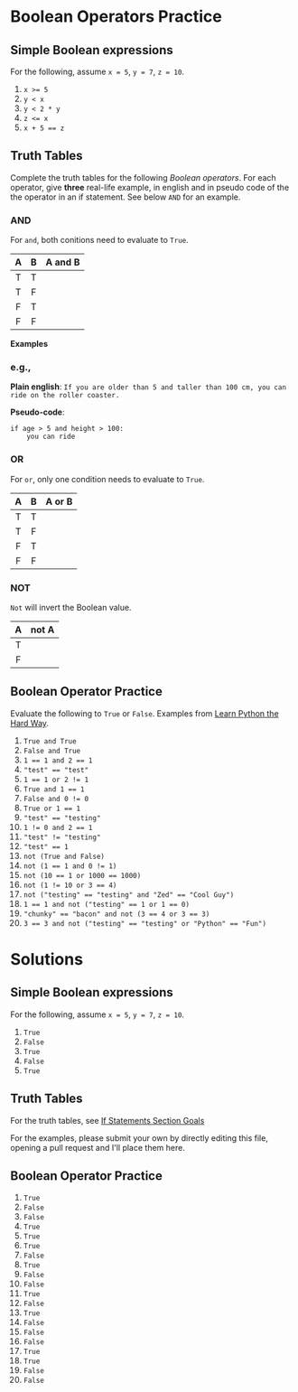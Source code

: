 # Boolean Operators Practice

## Simple Boolean expressions
For the following, assume `x = 5`, `y = 7`, `z = 10`.
1. `x >= 5`
2. `y < x`
3. `y < 2 * y`
4. `z <= x`
5. `x + 5 == z`

## Truth Tables
Complete the truth tables for the following *Boolean operators*. For each operator, give **three** real-life example, in english and in pseudo code of the the operator in an if statement. See below `AND` for an example.

### AND
For `and`, both conitions need to evaluate to `True`.

| A | B | A and B |
|:-:|:-:|:-------:|
| T | T |         |
| T | F |         |
| F | T |         |
| F | F |         |

**Examples**

### e.g.,
**Plain english**: `If you are older than 5 and taller than 100 cm, you can ride on the roller coaster.`

**Pseudo-code**:
```
if age > 5 and height > 100:
    you can ride
```

### OR
For `or`, only one condition needs to evaluate to `True`.

| A | B | A or B |
|:-:|:-:|:------:|
| T | T |        |
| T | F |        |
| F | T |        |
| F | F |        |

### NOT
`Not` will invert the Boolean value.

| A | not A |
|:-:|:-----:|
| T |       |
| F |       |

## Boolean Operator Practice
Evaluate the following to `True` or `False`. Examples from [Learn Python the Hard Way](http://cglab.ca/~morin/teaching/1405/lpthw/book/ex28.html).
1. `True and True`
2. `False and True`
3. `1 == 1 and 2 == 1`
4. `"test" == "test"`
5. `1 == 1 or 2 != 1`
6. `True and 1 == 1`
7. `False and 0 != 0`
8. `True or 1 == 1`
9. `"test" == "testing"`
10. `1 != 0 and 2 == 1`
11. `"test" != "testing"`
12. `"test" == 1`
13. `not (True and False)`
14. `not (1 == 1 and 0 != 1)`
15. `not (10 == 1 or 1000 == 1000)`
16. `not (1 != 10 or 3 == 4)`
17. `not ("testing" == "testing" and "Zed" == "Cool Guy")`
18. `1 == 1 and not ("testing" == 1 or 1 == 0)`
19. `"chunky" == "bacon" and not (3 == 4 or 3 == 3)`
20. `3 == 3 and not ("testing" == "testing" or "Python" == "Fun")`

# Solutions
## Simple Boolean expressions
For the following, assume `x = 5`, `y = 7`, `z = 10`.
1. `True`
2. `False`
3. `True`
4. `False`
5. `True`

## Truth Tables
For the truth tables, see [If Statements Section Goals](https://github.com/MrGallo/classroom-examples/tree/master/02-if-statements/README.md)

For the examples, please submit your own by directly editing this file, opening a pull request and I'll place them here.

## Boolean Operator Practice
1. `True`
2. `False`
3. `False`
4. `True`
5. `True`
6. `True`
7. `False`
8. `True`
9. `False`
10. `False`
11. `True`
12. `False`
13. `True`
14. `False`
15. `False`
16. `False`
17. `True`
18. `True`
19. `False`
20. `False`

